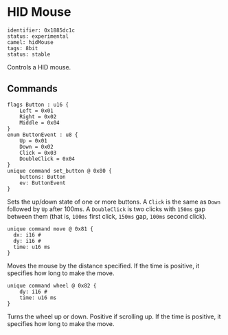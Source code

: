 # HID Mouse

    identifier: 0x1885dc1c
    status: experimental
    camel: hidMouse
    tags: 8bit
    status: stable

Controls a HID mouse.

## Commands

    flags Button : u16 {
        Left = 0x01
        Right = 0x02
        Middle = 0x04
    }
    enum ButtonEvent : u8 {
        Up = 0x01
        Down = 0x02
        Click = 0x03
        DoubleClick = 0x04
    }
    unique command set_button @ 0x80 {
        buttons: Button
        ev: ButtonEvent
    }

Sets the up/down state of one or more buttons.
A `Click` is the same as `Down` followed by `Up` after 100ms.
A `DoubleClick` is two clicks with `150ms` gap between them (that is, `100ms` first click, `150ms` gap, `100ms` second click).

    unique command move @ 0x81 {
      dx: i16 #
      dy: i16 #
      time: u16 ms
    }

Moves the mouse by the distance specified.
If the time is positive, it specifies how long to make the move.

    unique command wheel @ 0x82 {
        dy: i16 #
        time: u16 ms
    }

Turns the wheel up or down. Positive if scrolling up.
If the time is positive, it specifies how long to make the move.

